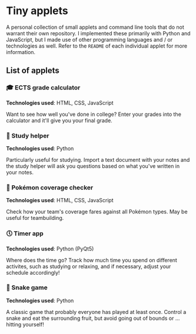 # Tiny applets
A personal collection of small applets and command line tools that do not
warrant their own repository. I implemented these primarily with Python and
JavaScript, but I made use of other programming languages and / or technologies
as well. Refer to the ``README`` of each individual applet for more information.

## List of applets

### 🎓 ECTS grade calculator
**Technologies used**: HTML, CSS, JavaScript

Want to see how well you've done in college? Enter your grades into the
calculator and it'll give you your final grade.

### 📝 Study helper
**Technologies used**: Python

Particularly useful for studying. Import a text document with your notes and
the study helper will ask you questions based on what you've written in your
notes.

### 🎇 Pokémon coverage checker
**Technologies used**: HTML, CSS, JavaScript

Check how your team's coverage fares against all Pokémon types. May be useful
for teambuilding.

### 🕔 Timer app
**Technologies used**: Python (PyQt5)

Where does the time go? Track how much time you spend on different activites,
such as studying or relaxing, and if necessary, adjust your schedule
accordingly!

### 🐍 Snake game
**Technologies used**: Python

A classic game that probably everyone has played at least once. Control a snake
and eat the surrounding fruit, but avoid going out of bounds or ... hitting
yourself!
